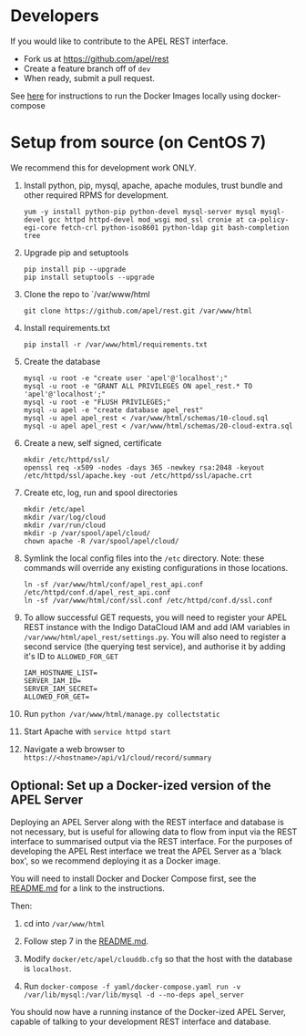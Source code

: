 # Developers

If you would like to contribute to the APEL REST interface. 

* Fork us at https://github.com/apel/rest
* Create a feature branch off of `dev`
* When ready, submit a pull request.

See [here](README.md#running-the-docker-image-on-centos-7-and-ubuntu-1604) for instructions to run the Docker Images locally using docker-compose

# Setup from source (on CentOS 7)
We recommend this for development work ONLY.

1. Install python, pip, mysql, apache, apache modules, trust bundle and other required RPMS for development.
    ```
    yum -y install python-pip python-devel mysql-server mysql mysql-devel gcc httpd httpd-devel mod_wsgi mod_ssl cronie at ca-policy-egi-core fetch-crl python-iso8601 python-ldap git bash-completion tree
    ```
    
2. Upgrade pip and setuptools
    ```
    pip install pip --upgrade
    pip install setuptools --upgrade
    ```
    
3. Clone the repo to `/var/www/html
    ```
    git clone https://github.com/apel/rest.git /var/www/html
    ```

4. Install requirements.txt
    ```
    pip install -r /var/www/html/requirements.txt
    ```

5. Create the database
    ```
    mysql -u root -e "create user 'apel'@'localhost';"
    mysql -u root -e "GRANT ALL PRIVILEGES ON apel_rest.* TO 'apel'@'localhost';"
    mysql -u root -e "FLUSH PRIVILEGES;"
    mysql -u apel -e "create database apel_rest"
    mysql -u apel apel_rest < /var/www/html/schemas/10-cloud.sql
    mysql -u apel apel_rest < /var/www/html/schemas/20-cloud-extra.sql
    ```

6. Create a new, self signed, certificate
    ```
    mkdir /etc/httpd/ssl/
    openssl req -x509 -nodes -days 365 -newkey rsa:2048 -keyout /etc/httpd/ssl/apache.key -out /etc/httpd/ssl/apache.crt
    ```

7. Create etc, log, run and spool directories
   ```
   mkdir /etc/apel
   mkdir /var/log/cloud
   mkdir /var/run/cloud
   mkdir -p /var/spool/apel/cloud/
   chown apache -R /var/spool/apel/cloud/
   ```

8. Symlink the local config files into the `/etc` directory. Note: these commands will override any existing configurations in those locations.
    ```
    ln -sf /var/www/html/conf/apel_rest_api.conf /etc/httpd/conf.d/apel_rest_api.conf
    ln -sf /var/www/html/conf/ssl.conf /etc/httpd/conf.d/ssl.conf
    ```

9. To allow successful GET requests, you will need to register your APEL REST instance with the Indigo DataCloud IAM and add IAM variables in `/var/www/html/apel_rest/settings.py`. You will also need to register a second service (the querying test service), and authorise it by adding it's ID to `ALLOWED_FOR_GET`
    ```
    IAM_HOSTNAME_LIST=
    SERVER_IAM_ID=
    SERVER_IAM_SECRET=
    ALLOWED_FOR_GET=
    ```

10. Run `python /var/www/html/manage.py collectstatic`

11. Start Apache with `service httpd start`

12. Navigate a web browser to `https://<hostname>/api/v1/cloud/record/summary`

## Optional: Set up a Docker-ized version of the APEL Server

Deploying an APEL Server along with the REST interface and database is not necessary, but is useful for allowing data to flow from input via the REST interface to summarised output via the REST interface. For the purposes of developing the APEL Rest interface we treat the APEL Server as a 'black box', so we recommend deploying it as a Docker image.

You will need to install Docker and Docker Compose first, see the [README.md](../README.md#running-the-docker-image-on-centos-7-and-ubuntu-1604) for a link to the instructions.

Then:

1. cd into `/var/www/html`

2. Follow step 7 in the [README.md](../README.md#running-the-docker-image-on-centos-7-and-ubuntu-1604).

3. Modify `docker/etc/apel/clouddb.cfg` so that the host with the database is `localhost`.

4. Run `docker-compose -f yaml/docker-compose.yaml run -v /var/lib/mysql:/var/lib/mysql -d --no-deps apel_server`

You should now have a running instance of the Docker-ized APEL Server, capable of talking to your development REST interface and database.

